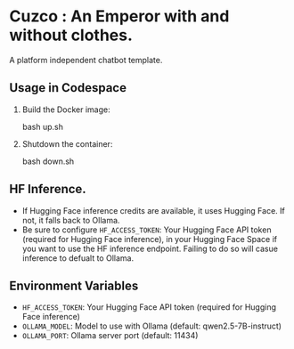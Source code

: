 
# Cuzco : An Emperor with and without clothes. 
A platform independent chatbot template.

## Usage in Codespace

1. Build the Docker image:

	bash up.sh

2. Shutdown the container:

	bash down.sh

## HF Inference.
	
- If Hugging Face inference credits are available, it uses Hugging Face. If not, it falls back to Ollama.
- Be sure to configure `HF_ACCESS_TOKEN`: Your Hugging Face API token (required for Hugging Face inference), in your Hugging Face Space if you want to use the HF inference endpoint. Failing to do so will casue inference to defualt to Ollama.

## Environment Variables
- `HF_ACCESS_TOKEN`: Your Hugging Face API token (required for Hugging Face inference)
- `OLLAMA_MODEL`: Model to use with Ollama (default: qwen2.5-7B-instruct)
- `OLLAMA_PORT`: Ollama server port (default: 11434)
